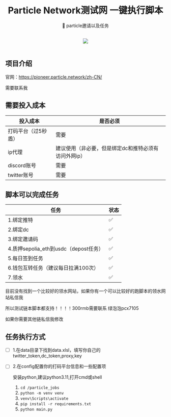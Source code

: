 <div align="center">
    <h1> Particle Network测试网 一键执行脚本</h1>
    <p>🚀 particle邀请以及任务</p>
	<br>
 	<a href = "https://t.me/eth_9271"><img src="https://img.shields.io/static/v1?style=social&logo=telegram&label=chat&message=studio&label=chat" ></a>
	<br>
	<br>
</div>



## 项目介绍

官网：https://pioneer.particle.network/zh-CN/

需要联系我

## 需要投入成本

| 投入成本            | 是否必须                                             |
| ------------------- | ---------------------------------------------------- |
| 打码平台（过5秒盾） | 需要                                                 |
| ip代理              | 建议使用（非必要，但是绑定dc和推特必须有访问外网ip） |
| discord账号         | 需要                                                 |
| twitter账号         | 需要                                                 |

## 脚本可以完成任务

| 任务                                  | 状态 |
| ------------------------------------- | ---- |
| 1.绑定推特                            | ✅    |
| 2.绑定dc                              | ✅    |
| 3.绑定邀请码                          | ✅    |
| 4.质押sepolia_eth到usdc（depost任务） | ✅    |
| 5.每日签到任务                        | ✅    |
| 6.钱包互转任务（建议每日拉满100次）   | ✅    |
| 7.领水                                | ✅     |

目前没有找到一个比较好的领水网站，如果你有一个可以比较好的跑脚本的领水网站私信我

所以测试链本脚本都支持！！！！300rmb需要联系 绿泡泡pcx7105

如果你需要其他链私信我修改

## 任务执行方式

- [ ] 1.在data目录下找到data.xlsl，填写你自己的twitter_token,dc_token,proxy,key

- [ ] 2.在config配置你的打码平台信息和一些配置项

    安装python,建议python3.11,打开cmd或shell

  1. `cd /particle_jobs`
  2. `python -m venv venv`
  3. `venv\Scripts\activate`
  4. `pip install -r requirements.txt`
  5. `python main.py`

